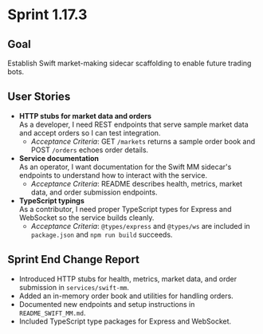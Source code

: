 # Sprint 1.17.3

## Goal
Establish Swift market-making sidecar scaffolding to enable future trading bots.

## User Stories
- **HTTP stubs for market data and orders**  
  As a developer, I need REST endpoints that serve sample market data and accept orders so I can test integration.
  - *Acceptance Criteria*: GET `/markets` returns a sample order book and POST `/orders` echoes order details.
- **Service documentation**  
  As an operator, I want documentation for the Swift MM sidecar's endpoints to understand how to interact with the service.
  - *Acceptance Criteria*: README describes health, metrics, market data, and order submission endpoints.
- **TypeScript typings**  
  As a contributor, I need proper TypeScript types for Express and WebSocket so the service builds cleanly.
  - *Acceptance Criteria*: `@types/express` and `@types/ws` are included in `package.json` and `npm run build` succeeds.

## Sprint End Change Report
- Introduced HTTP stubs for health, metrics, market data, and order submission in `services/swift-mm`.
- Added an in-memory order book and utilities for handling orders.
- Documented new endpoints and setup instructions in `README_SWIFT_MM.md`.
- Included TypeScript type packages for Express and WebSocket.
